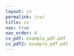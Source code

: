 ```yaml
---
layout: cv
permalink: /cv/
title: cv
nav: true
nav_order: 4
cv_pdf: example_pdf.pdf
cv_pdf2: example_pdf.pdf
---
```

